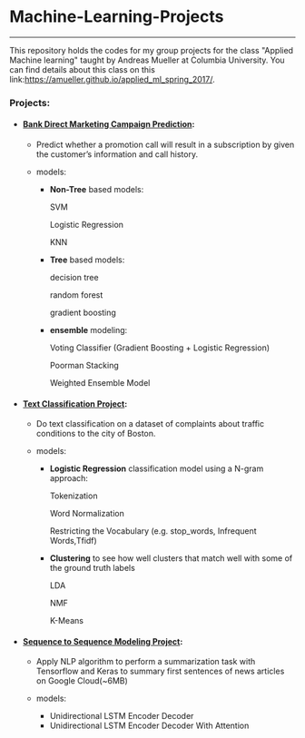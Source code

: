 # Machine-Learning-Projects

-------------------

This repository holds the codes for my group projects for the class "Applied Machine learning" taught by Andreas Mueller at Columbia University. You can find details about this class on this link:https://amueller.github.io/applied_ml_spring_2017/.

### Projects:

+ #### [Bank Direct Marketing Campaign Prediction](https://github.com/Minghong212/Machine-Learning-Projects/tree/master/Bank%20Direct%20Marketing%20Campaign%20Prediction):

   * Predict whether a promotion call will result in a subscription by given the customer’s information and call history.


   * models:
      *  **Non-Tree** based models: 
      
          SVM
          
          Logistic Regression
          
          KNN
      
      *  **Tree** based models: 
          
          decision tree
          
          random forest
          
          gradient boosting
      
      *  **ensemble** modeling: 
          
          Voting Classifier (Gradient Boosting + Logistic Regression)
          
          Poorman Stacking
      
          Weighted Ensemble Model

+ #### [Text Classification Project](https://github.com/Minghong212/Machine-Learning-Projects/tree/master/Text%20Classification%20Project):
   * Do text classification on a dataset of complaints about traffic conditions to the city of Boston.
   
   * models:
      *  **Logistic Regression** classification model using a N-gram approach:
          
          Tokenization
      
          Word Normalization
          
          Restricting the Vocabulary (e.g. stop_words, Infrequent Words,Tfidf)     

      
      *  **Clustering** to see how well clusters that match well with some of the ground truth labels
          
          LDA
          
          NMF
          
          K-Means 
+ #### [Sequence to Sequence Modeling Project](https://github.com/Minghong212/Machine-Learning-Projects/tree/master/Text%20Classification%20Project):
   * Apply NLP algorithm to perform a summarization task with Tensorflow and Keras to summary first sentences of news articles on Google Cloud(~6MB)
   
   * models:
     *  Unidirectional LSTM Encoder Decoder
     *  Unidirectional LSTM Encoder Decoder With Attention 
 



